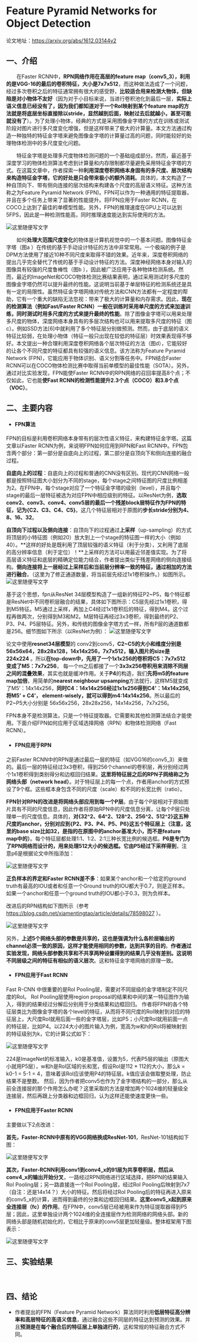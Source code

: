 

# **Feature Pyramid Networks for Object Detection**

论文地址：<https://arxiv.org/abs/1612.03144v2>



## 一、介绍

&emsp;&emsp;在Faster RCNN中，**RPN网络作用在高层的feature map（conv5_3），利用的是VGG-16的最后的卷积特征，大小是7x7x512**，而这种做法造成了一个问题，经过多次卷积之后的特征通常拥有很大的感受野，**比较适合用来检测大物体，但缺陷是对小物体不友好**（因为对于小目标来说，当进行卷积池化到最后一层，**实际上语义信息已经没有了，因为我们都知道对于一个RoI映射到某个feature  map的方法就是将底层坐标直接除以stride，显然越到后面，映射过去后就越小，甚至可能就没有了**）。为了处理小物体，经典的方式是采用图像金字塔的方式在训练或测试阶段对图片进行多尺度变化增强，但是这样带来了极大的计算量。本文方法通过构造一种独特的特征金字塔来避免图像金字塔的计算量过高的问题，同时能较好的处理物体检测中的多尺度变化问题。

&emsp;&emsp;特征金字塔是处理多尺度物体检测问题的一个基础组成部分。然而，最近基于深度学习的物体检测算法考虑到计算量和内存限制都尽量避免采用特征金字塔的方式。在这篇文章中，作者探索一种**利用深度卷积网络本身固有的多尺度、层次结构来构造特征金字塔，它的好处是只会带来极小的额外消耗**。具体的，本文构造了一种自顶向下、带有侧向连接的层次结构来构建各个尺度的高层语义特征。这种方法称之为Feature Pyramid Network (FPN)。FPN可以作为一种通用的特征提取器，并且在多个任务上带来了显著的性能提升。将FPN应用于Faster RCNN，在COCO上达到了最佳的单模型性能。另外，FPN的推理速度在GPU上可以达到 5FPS，因此是一种检测性能高，同时推理速度能达到实际使用的方法。

![这里随便写文字](https://github.com/clw5180/CV_Paper/raw/master/res/FPN/1.png)

&emsp;&emsp;如何**处理大范围尺度变化**的物体是计算机视觉中的一个基本问题。图像特征金字塔（图a ）在传统的基于手动设计特征的方法中非常常用。一个极端的例子是DPM方法使用了接近10种不同尺度来取得不错的效果。近年来，深度卷积网络的提出几乎完全替代了传统的基于手动设计特征的方法。深度神经网络本身对输入的图像具有较强的尺度鲁棒性（图b ），因此被广泛应用于各种物体检测系统。然而，最近的ImageNet和COCO物体检测比赛结果表明，通过采用测试时多尺度的图像金字塔仍然可以提升最终的性能。这说明当前基于单层特征的检测系统还是具有一定的局限性。虽然特征金字塔网络对传统方法和CNN方法都有一定程度的帮助，它有一个重大的缺陷无法忽视：带来了极大的计算量和内存需求。因此，**现在的检测算法（例如Fast/Faster RCNN）一般在训练时采用单尺度的方式来加速训练，同时测试时用多尺度的方式来提升最终的性能**。除了图像金字塔可以用来处理多尺度的物体，深度网络本身具有的多层次结构也可以用来提取多尺度的特征（图c）。例如SSD方法[6]中就利用了多个特征层分别做预测。然而，由于底层的语义特征比较弱，在处理小物体（特征一般只出现在较低的特征层）时效果表现得不够好。本文提出一种合理利用深度卷积网络各个层次特征的方法（图d），它能较好的让各个不同尺度的特征都具有较强的语义信息。该方法称为Feature Pyramid Network (FPN)，它能应用于物体识别、语义分割等任务中。FPN结合Faster RCNN可以在COCO物体检测比赛中取得当前单模型的最佳性能（SOTA）。另外，通过对比实验发现，FPN能使Faster RCNN中的RPN网络的召回率提高8个点；不仅如此，它也能**使Fast RCNN的检测性能提升2.3个点（COCO）和3.8个点（VOC）**。



## 二、主要内容

- #### FPN算法

FPN的目标是利用卷积网络本身带有的层次性语义特征，来构建特征金字塔。这篇文章以Faster RCNN为例，来说明FPN如何应用到RPN和Fast RCNN中。FPN包含两个部分：第一部分是自底向上的过程，第二部分是自顶向下和侧向连接的融合过程。

**自底向上的过程**：自底向上的过程和普通的CNN没有区别。现代的CNN网络一般都是按照特征图大小划分为不同的stage，每个stage之间特征图的尺度比例相差为2。在FPN中，每个stage对应了一个特征金字塔的级别（level），并且每个stage的最后一层特征被选为对应FPN中相应级别的特征。以ResNet为例，**选取conv2、conv3、conv4、conv5层的最后一个残差block层特征作为FPN的特征，记为{C2、C3、C4、C5}**。这几个特征层相对于原图的**步长stride分别为4、8、16、32**。

**自顶向下过程以及侧向连接**：自顶向下的过程通过**上采样**（up-sampling）的方式将顶层的小特征图（例如20）放大到上一个stage的特征图一样的大小（例如40）。**这样的好处是既利用了顶层较强的语义特征（利于分类），又利用了底层的高分辨率信息（利于定位）！**上采样的方法可以用最近邻差值实现。为了将高层语义特征和底层的精确定位能力结合，作者提出类似于残差网络的侧向连接结构。**侧向连接将上一层经过上采样后和当前层分辨率一致的特征，通过相加的方法进行融合**。（这里为了修正通道数量，将当前层先经过1x1卷积操作。）如图所示。
![这里随便写文字](https://github.com/clw5180/CV_Paper/raw/master/res/FPN/2.png)

基于这个思想，fpn从ResNet 34层模型构造了一组新的特征P2~P5，每个特征都是ResNet中不同卷积层融合的结果，具体如下图所示：C5层先经过1x1卷积，得到M5特征。M5通过上采样，再加上C4经过1x1卷积后的特征，得到M4。这个过程再做两次，分别得到M3和M2。M层特征再经过3x3卷积，得到最终的P2、P3、P4、P5层特征。另外，和传统的图像金字塔方式一样，所有P层的通道数都是256。细节图如下所示（以ResNet为例）：
![这里随便写文字](https://github.com/clw5180/CV_Paper/raw/master/res/FPN/3.png)

论文中使用**resnet34层模型**的 conv2到conv5，**C2~C5的大小和维度分别是56x56x64，28x28x128，14x14x256，7x7x512，输入图片的size是224x224** 。所以**在top-down中，先用了一个1x1x256的卷积将C5：7x7x512 变成了M5：7x7x256**， 每一个m之后都接了一个**3x3x256卷积用来消除不同层之间的混叠效果**，其实也就是缓冲作用。关于**P4**的构造，我们**先将m5的feature map加倍**，用简单的**nearest neighbour upsamping**方法就行，这样M5就变成了M5’：14x14x256，**同时C4：14x14x256经过1x1x256得到C4’：14x14x256, 将M5’ + C4’， element-wisely，就可以得到m4:14x14x256**。所以最后的P2~P5大小分别是
56x56x256，28x28x256，14x14x256，7x7x256。

FPN本身不是检测算法，只是一个特征提取器。它需要和其他检测算法结合才能使用。下面介绍FPN如何应用于区域选择网络（RPN）和物体检测网络（Fast RCNN）。



- ####  FPN应用于RPN

之前Faster RCNN中的RPN是通过最后一层的特征（如VGG16的conv5_3）来做的。最后一层的特征经过3x3卷积，得到256个channel的卷积层，再分别经过两个1x1卷积得到类别得分和边框回归结果。**这里将特征层之后的RPN子网络称之为网络头部（network head）**。对于特征层上的每一个点，作者用anchor的方式预设了9个框。这些框本身包含不同的尺度（scale）和不同的长宽比例（ratio）。

**FPN针对RPN的改进是将网络头部应用到每一个P层**。由于每个P层相对于原始图片具有不同的尺度信息，因此作者将原始RPN中的尺度信息分离，让每个P层只处理单一的尺度信息。具体的，**对{32^2、64^2、128^2、256^2、512^2}这五种尺度的anchor，分别对应到{P2、P3、P4、P5、P6}这五个特征层上（注意，这里的base size比如32，是指的在原图中的anchor基准大小，而不是feature map中的）**。每个特征层都处理1:1、1:2、2:1三种长宽比例的候选框。**P6是专门为了RPN网络而设计的，用来处理512大小的候选框。它由P5经过下采样得到**，注意p6是根据论文中所指添加：

![这里随便写文字](https://github.com/clw5180/CV_Paper/raw/master/res/FPN/3_00.png)

**正负样本的界定和Faster RCNN差不多**：如果某个anchor和一个给定的ground truth有最高的IOU或者和任意一个Ground truth的IOU都大于0.7，则是正样本。如果一个anchor和任意一个ground truth的IOU都小于0.3，则为负样本。

改进后的RPN结构如下图所示（参考 https://blog.csdn.net/xiamentingtao/article/details/78598027 ）。

![这里随便写文字](https://github.com/clw5180/CV_Paper/raw/master/res/FPN/3_0.png)

另外，**上述5个网络头部的参数是共享的，这也是强调为什么各阶层输出的channel必须一致的原因，这样才能使用相同的参数，达到共享的目的**。**作者通过实验发现，网络头部参数共享和不共享两种设置得到的结果几乎没有差别。这说明不同层级之间的特征有相似的语义层次**。这和特征金字塔网络的原理一致。



- ####  FPN应用于Fast RCNN

Fast R-CNN 中很重要的是RoI Pooling层，需要对不同层级的金字塔制定不同尺度的RoI。
RoI Pooling层使用region proposal的结果和中间的某一特征图作为输入，得到的结果经过分解后分别用于分类结果和边框回归。 作者将FPN的各个特征层类比为图像金字塔的各个level的特征，从而将不同尺度的RoI映射到对应的特征层上，大尺度RoI就用后面一些的金字塔层，比如P5；小尺度RoI就用前面一点的特征层，比如P4。以224大小的图片输入为例，宽高为w和h的RoI将被映射到的特征级别为k，它的计算公式如下：

![这里随便写文字](https://github.com/clw5180/CV_Paper/raw/master/res/FPN/4.png)

224是ImageNet的标准输入，k0是基准值，设置为5，代表P5层的输出（原图大小就用P5层），w和h是RoI区域的长和宽，假设RoI是112 * 112的大小，那么k = k0-1 = 5-1 = 4，意味着该RoI应该使用P4的特征层。k值应该会做取整处理，防止结果不是整数。
然后，因为作者把conv5也作为了金字塔结构的一部分，那么从前全连接层的那个作用怎么办呢？这里采取的方法是增加两个1024维的轻量级全连接层，然后再跟上分类器和边框回归，认为这样还能使速度更快一些。





- #### FPN应用于Faster RCNN

主要做以下2点改进：

**首先，Faster-RCNN中原有的VGG网络换成ResNet-101**，ResNet-101结构如下图：

![这里随便写文字](https://github.com/clw5180/CV_Paper/raw/master/res/FPN/5.jpeg)

**其次，Faster-RCNN利用conv1到conv4_x的91层为共享卷积层，然后从conv4_x的输出开始分叉**，一路经过RPN网络进行区域选择，把RPN的结果输入RoI Pooling层；另一路直接连一个RoI Pooling层，经过RoI Pooling后映射到7x7（自注：还是14x14？）大小的特征。然后将经过RoI Pooling后的特征再进入原来的conv5_x的计算，进而得到最终的分类和边框回归结果。**这里conv5_x起到原来全连接层（fc）的作用**。在FPN中，conv5层已经被用来作为特征提取器得到P5层；因此，这里单独设计两个1024维的全连接层作为检测网络的网络头部。新的网络头部是随机初始化的，它相比于原来的conv5层更加轻量级。整体框架用下图表示：

![这里随便写文字](https://github.com/clw5180/CV_Paper/raw/master/res/FPN/6.png)



## 三、实验结果

&emsp;&emsp;



## 四、结论

* 作者提出的FPN（Feature Pyramid Network）算法同时利用**低层特征高分辨率和高层特征的高语义信息**，通过融合这些不同层的特征达到预测的效果。并且**预测是在每个融合后的特征层上单独进行的**，这和常规的特征融合方式不同。

